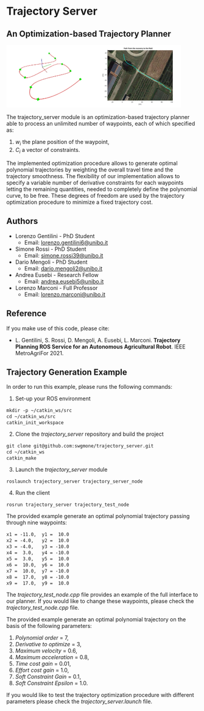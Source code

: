 # Trajectory Server
## An Optimization-based Trajectory Planner
<img src="https://github.com/swgmone/trajectory_server/blob/main/images/traj.jpg" width = 47% height = 30%/><img src="https://github.com/swgmone/trajectory_server/blob/main/images/traj_field.svg" width = 43.8% height = 30%/>

The trajectory_server module is an optimization-based trajectory planner able to process an unlimited number of waypoints, each of which specified as:
1) *w<sub>i</sub>* the plane position of the waypoint,
2) *C<sub>i</sub>*  a vector of constraints.

The implemented optimization procedure allows to generate optimal polynomial trajectories by weighting the overall travel time and the trajectory smoothness.
The flexibility of our implementation allows to specify a variable number of derivative constraints for each waypoints letting the remaining quantities, needed to completely define the polynomial curve, to be free. These degrees of freedom are used by the trajectory optimization procedure to minimize a fixed trajectory cost.

## Authors
  * Lorenzo Gentilini - PhD Student
    * Email: lorenzo.gentilini6@unibo.it
  * Simone Rossi - PhD Student
    * Email: simone.rossi39@unibo.it
  * Dario Mengoli - PhD Student
    * Email: dario.mengoli2@unibo.it
  * Andrea Eusebi - Research Fellow
    * Email: andrea.eusebi5@unibo.it
  * Lorenzo Marconi - Full Professor
    * Email: lorenzo.marconi@unibo.it


## Reference
If you make use of this code, please cite:
* L. Gentilini, S. Rossi, D. Mengoli, A. Eusebi, L. Marconi. **Trajectory Planning ROS Service for an Autonomous Agricultural Robot**. IEEE MetroAgriFor 2021. 

<!-- ([Paper](--), [BibTex](--)) -->

## Trajectory Generation Example
In order to run this example, please runs the following commands:
1) Set-up your ROS environment
```
mkdir -p ~/catkin_ws/src
cd ~/catkin_ws/src
catkin_init_workspace
```
2) Clone the *trajectory_server* repository and build the project
```
git clone git@github.com:swgmone/trajectory_server.git
cd ~/catkin_ws
catkin_make
```
3) Launch the *trajectory_server* module
```
roslaunch trajectory_server trajectory_server_node
```
4) Run the client
```
rosrun trajectory_server trajectory_test_node
```
The provided example generate an optimal polynomial trajectory passing through nine waypoints:
```
x1 = -11.0,  y1 =  10.0
x2 = -4.0,   y2 =  10.0
x3 = -4.0,   y3 = -10.0
x4 =  3.0,   y4 = -10.0
x5 =  3.0,   y5 =  10.0
x6 =  10.0,  y6 =  10.0
x7 =  10.0,  y7 = -10.0
x8 =  17.0,  y8 = -10.0
x9 =  17.0,  y9 =  10.0
```
The *trajectory_test_node.cpp* file provides an example of the full interface to our planner.
If you would like to change these waypoints, please check the *trajectory_test_node.cpp* file.

The provided example generate an optimal polynomial trajectory on the basis of the following parameters:
1) *Polynomial order* = 7,
2) *Derivative to optimize* = 3,
3) *Maximum velocity* = 0.6,
4) *Maximum acceleration* = 0.8,
5) *Time cost gain* = 0.01,
6) *Effort cost gain* = 1.0,
7) *Soft Constraint Gain* = 0.1,
8) *Soft Constraint Epsilon* = 1.0.

If you would like to test the trajectory optimization procedure with different parameters please check the *trajectory_server.launch* file.